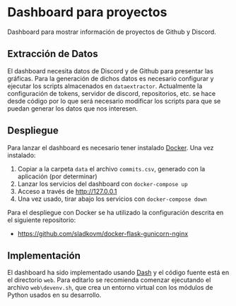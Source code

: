 # Dashboard para proyectos

Dashboard para mostrar información de proyectos de Github y Discord.

## Extracción de Datos

El dashboard necesita datos de Discord y de Github para presentar las gráficas. Para la generación de dichos datos es necesario configurar y ejecutar los scripts almacenados en `dataextractor`. Actualmente la configuración de tokens, servidor de discord, repositorios, etc. se hace desde código por lo que será necesario modificar los scripts para que se puedan generar los datos que nos interesen.

## Despliegue

Para lanzar el dashboard es necesario tener instalado [Docker](https://www.docker.com/). Una vez instalado:

1. Copiar a la carpeta `data` el archivo `commits.csv`, generado con la aplicación (por determinar) 
1. Lanzar los servicios del dashboard con `docker-compose up`
2. Acceso a través de <http://127.0.0.1>
3. Una vez usado, tirar abajo los servicios con `docker-compose down`

Para el despliegue con Docker se ha utilizado la configuración descrita en el siguiente repositorio:

- <https://github.com/sladkovm/docker-flask-gunicorn-nginx>


## Implementación

El dashboard ha sido implementado usando [Dash](https://dash.plot.ly/) y el código fuente está en el directorio `web`. Para editarlo se recomienda comenzar ejecutando el archivo `web\devenv.sh`, que crea un entorno virtual con los módulos de Python usados en su desarrollo. 


